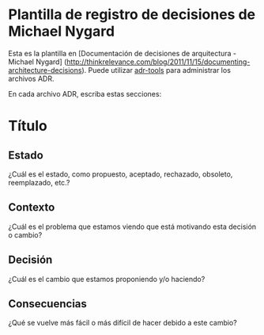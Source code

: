 # Plantilla de registro de decisiones de Michael Nygard

Esta es la plantilla en [Documentación de decisiones de arquitectura - Michael Nygard] (http://thinkrelevance.com/blog/2011/11/15/documenting-architecture-decisions).
Puede utilizar [adr-tools](https://github.com/npryce/adr-tools) para administrar los archivos ADR.

En cada archivo ADR, escriba estas secciones:

# Título

## Estado

¿Cuál es el estado, como propuesto, aceptado, rechazado, obsoleto, reemplazado, etc.?

## Contexto

¿Cuál es el problema que estamos viendo que está motivando esta decisión o cambio?

## Decisión

¿Cuál es el cambio que estamos proponiendo y/o haciendo?

## Consecuencias

¿Qué se vuelve más fácil o más difícil de hacer debido a este cambio?